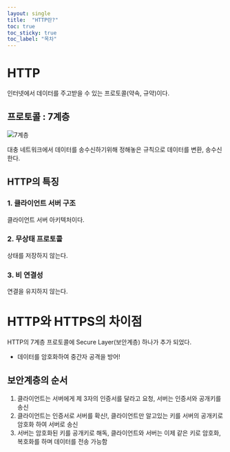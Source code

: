 ```yaml
---
layout: single
title:  "HTTP란?"
toc: true
toc_sticky: true
toc_label: "목차"
---
```

# HTTP

인터넷에서 데이터를 주고받을 수 있는 프로토콜(약속, 규약)이다.

## 프로토콜 : 7계층

![7계층](https://i0.wp.com/hanamon.kr/wp-content/uploads/2021/09/The-7-Layers-of-OSI.png?w=560&ssl=1)

대충 네트워크에서 데이터를 송수신하기위해 정해놓은 규칙으로 데이터를 변환, 송수신 한다.

## HTTP의 특징

### 1. 클라이언트 서버 구조

클라이언트 서버 아키텍처이다.

### 2. 무상태 프로토콜

상태를 저장하지 않는다.

### 3. 비 연결성

연결을 유지하지 않는다.

# HTTP와 HTTPS의 차이점

HTTP의 7계층 프로토콜에 Secure Layer(보안계층) 하나가 추가 되었다.

- 데이터를 암호화하여 중간자 공격을 방어!

## 보안계층의 순서

1. 클라이언트는 서버에게 제 3자의 인증서를 달라고 요청, 서버는 인증서와 공개키를 송신
2. 클라이언트는 인증서로 서버를 확신!, 클라이언트만 알고있는 키를 서버의 공개키로 암호화 하여 서버로 송신
3. 서버는 암호화된 키를 공개키로 해독, 클라이언트와 서버는 이제 같은 키로 암호화, 복호화를 하며 데이터를 전송 가능함
